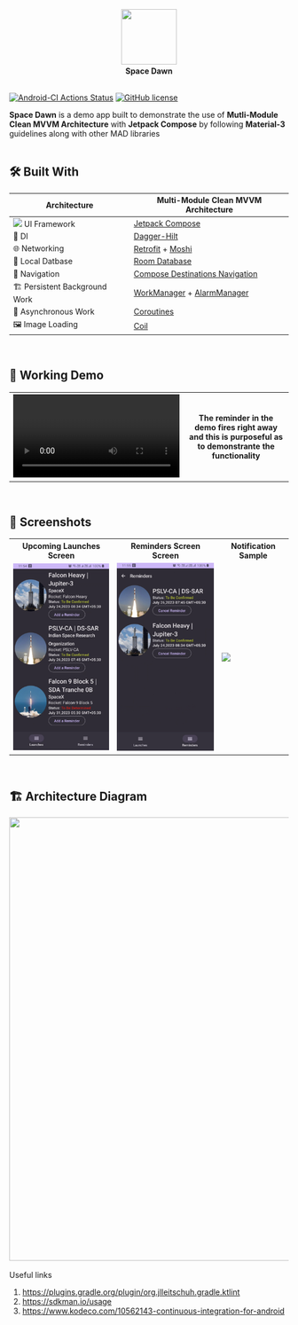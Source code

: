 <div align="center">
  <image height= "100" width ="100" src="https://github.com/avidraghav/SpaceDawn/assets/49483235/d6ee6d64-4eda-40b2-b49f-3ff2b8e9772e" /></image><br>
  <strong>Space Dawn</strong>
</div>
<br>

[![Android-CI Actions Status](https://github.com/avidraghav/SpaceDawn/workflows/Android-CI/badge.svg)](https://github.com/avidraghav/SpaceDawn/actions)
[![GitHub license](https://img.shields.io/badge/License-Apache-blue.svg)](LICENSE)
<br>

**Space Dawn** is a demo app built to demonstrate the use of **Mutli-Module Clean MVVM Architecture** with **Jetpack Compose** by following **Material-3** guidelines along with other MAD libraries
<br><br>

## 🛠 Built With
|  Architecture   | Multi-Module Clean MVVM Architecture |
|----------------	|------------------------------	|
| <img height="20" src="https://3.bp.blogspot.com/-VVp3WvJvl84/X0Vu6EjYqDI/AAAAAAAAPjU/ZOMKiUlgfg8ok8DY8Hc-ocOvGdB0z86AgCLcBGAsYHQ/s1600/jetpack%2Bcompose%2Bicon_RGB.png">    UI Framework  | [Jetpack Compose](https://www.jetbrains.com/lp/compose-multiplatform/)         |                        |
| 💉 DI                | [Dagger-Hilt](https://developer.android.com/training/dependency-injection/hilt-android)                        |             |
| 🌐 Networking        | [Retrofit](https://github.com/square/retrofit) + [Moshi](https://github.com/square/moshi)                   |
| :floppy_disk: Local Datbase      | [Room Database](https://developer.android.com/topic/libraries/architecture/room)                   |
| :compass: Navigation       |  [Compose Destinations Navigation](https://developer.android.com/jetpack/compose/navigation) |
| :building_construction: Persistent Background Work  | [WorkManager](https://developer.android.com/topic/libraries/architecture/workmanager) + [AlarmManager](https://developer.android.com/reference/android/app/AlarmManager) |
| :thread: Asynchronous Work     |  [Coroutines](https://kotlinlang.org/docs/reference/coroutines-overview.html)|
| 🖼️ Image Loading     |  [Coil](https://coil-kt.github.io/coil/)|
<br>

## :movie_camera: Working Demo
<table style="width:100%">
  <tr>
    <th> <video src="https://github.com/avidraghav/SpaceDawn/assets/49483235/4e320b7d-d66d-4e42-8c94-705057fb8939" /></th>
       <th><p>The reminder in the demo fires right away and this is purposeful as to demonstrante the functionality</p></th>
  </tr>
</table>
<br>

## :iphone: Screenshots
<table style="width:100%">
  <tr>
    <th>Upcoming Launches Screen</th>
    <th>Reminders Screen Screen</th> 
    <th>Notification Sample</th> 
  </tr>
  <tr>
    <td><img src = "art/upcoming_launches_a10.png" width=240/></td> 
    <td><img src = "art/reminders_a10.png" width=240/></td>
    <td><img src = "https://github.com/avidraghav/SpaceDawn/assets/49483235/a710b182-8a5b-4424-8ae4-b49fdeb2ba87" width=240/></td>

  </tr>
</table>
<br>

## 🏗️ Architecture Diagram
<div align="center">
<img src="https://github.com/avidraghav/SpaceDawn/assets/49483235/3012faf2-ad12-46c6-a74a-246376581847" width="600" height="800">
</div>





Useful links
1. https://plugins.gradle.org/plugin/org.jlleitschuh.gradle.ktlint
2. https://sdkman.io/usage
3. https://www.kodeco.com/10562143-continuous-integration-for-android
